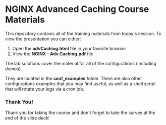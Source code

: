 # NGINX Advanced Caching Course Materials
This repository contains all of the training materials from today's session. To view the presentation you can either:

1. Open the **advCaching.html** file in your favorite browser
2. View the **NGINX - Adv.Caching.pdf** file

The lab solutions cover the material for all of the configurations (including demos).

They are located in the **conf_examples** folder. There are also other configurations examples that you may find useful, as well as a shell script that will rotate your logs via a cron job.

### Thank You!

Thank you for taking the course and don't forget to take the survey at the end of the slide deck!
